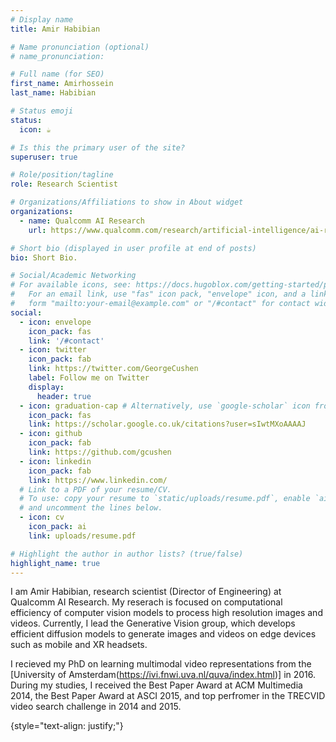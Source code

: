 ```yaml
---
# Display name
title: Amir Habibian

# Name pronunciation (optional)
# name_pronunciation: 

# Full name (for SEO)
first_name: Amirhossein
last_name: Habibian

# Status emoji
status:
  icon: ☕️

# Is this the primary user of the site?
superuser: true

# Role/position/tagline
role: Research Scientist

# Organizations/Affiliations to show in About widget
organizations:
  - name: Qualcomm AI Research
    url: https://www.qualcomm.com/research/artificial-intelligence/ai-research

# Short bio (displayed in user profile at end of posts)
bio: Short Bio.

# Social/Academic Networking
# For available icons, see: https://docs.hugoblox.com/getting-started/page-builder/#icons
#   For an email link, use "fas" icon pack, "envelope" icon, and a link in the
#   form "mailto:your-email@example.com" or "/#contact" for contact widget.
social:
  - icon: envelope
    icon_pack: fas
    link: '/#contact'
  - icon: twitter
    icon_pack: fab
    link: https://twitter.com/GeorgeCushen
    label: Follow me on Twitter
    display:
      header: true
  - icon: graduation-cap # Alternatively, use `google-scholar` icon from `ai` icon pack
    icon_pack: fas
    link: https://scholar.google.co.uk/citations?user=sIwtMXoAAAAJ
  - icon: github
    icon_pack: fab
    link: https://github.com/gcushen
  - icon: linkedin
    icon_pack: fab
    link: https://www.linkedin.com/
  # Link to a PDF of your resume/CV.
  # To use: copy your resume to `static/uploads/resume.pdf`, enable `ai` icons in `params.yaml`,
  # and uncomment the lines below.
  - icon: cv
    icon_pack: ai
    link: uploads/resume.pdf

# Highlight the author in author lists? (true/false)
highlight_name: true
---
```


I am Amir Habibian, research scientist (Director of Engineering) at Qualcomm AI Research. My reserach is focused on computational efficiency of computer vision models to process high resolution images and videos. Currently, I lead the Generative Vision group, which develops efficient diffusion models to generate images and videos on edge devices such as mobile and XR headsets.

I recieved my PhD on learning multimodal video representations from the [University of Amsterdam(https://ivi.fnwi.uva.nl/quva/index.html)] in 2016. During my studies, I received the Best Paper Award at ACM Multimedia 2014, the Best Paper Award at ASCI 2015, and top perfromer in the TRECVID video search challenge in 2014 and 2015.

{style="text-align: justify;"}
